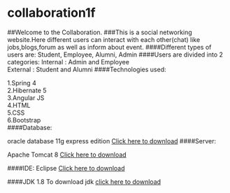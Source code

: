 # collaboration1f
##Welcome to the Collaboration. 
###This is a social networking website.Here different users can interact with each other(chat)  like jobs,blogs,forum as well as inform about event.
####Different types of users are: Student, Employee, Alumni, Admin
####Users are divided into 2 categories:
Internal : Admin and Employee<br>
External : Student and Alumni
####Technologies used:

1.Spring  4<br>
2.Hibernate 5<br>
3.Angular JS<br>
4.HTML<br>
5.CSS <br>
6.Bootstrap<br>
####Database:

oracle database 11g express edition <a href="http://www.oracle.com/technetwork/database/database-technologies/express-edition/downloads/index.html">Click here to download</a>
####Server: 

Apache Tomcat 8 <a href="https://tomcat.apache.org/download-80.cgi">Click here to download</a>

    
####IDE:
Eclipse <a href="https://eclipse.org/downloads/" >Click here to download</a>
   
####JDK 1.8
To download jdk <a href="http://www.oracle.com/technetwork/java/javase/downloads/jdk8-downloads-2133151.html">click here to download</a>
